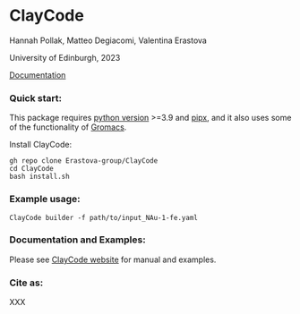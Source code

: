 # ClayCode
Hannah Pollak, Matteo Degiacomi, Valentina Erastova

University of Edinburgh, 2023

[Documetation]:  https://erastova-group.github.io/ClayCode
<div class="text-center">
<a href="docs/" class="btn btn-primary" role="button">Documentation</a> 
</div>
  
 
### Quick start:

This package requires [python version](https://docs.python.org/3/using/index.html) >=3.9 and [pipx](https://pypa.github.io/pipx/installation/), and it also uses some of the functionality of [Gromacs](https://manual.gromacs.org/current/install-guide/index.html).

Install ClayCode:

```shell
gh repo clone Erastova-group/ClayCode
cd ClayCode
bash install.sh
````

### Example usage:

```shell
ClayCode builder -f path/to/input_NAu-1-fe.yaml
```

### Documentation and Examples:
Please see [ClayCode website](https://erastova-group.github.io/ClayCode) for manual and examples.

### Cite as:
XXX
